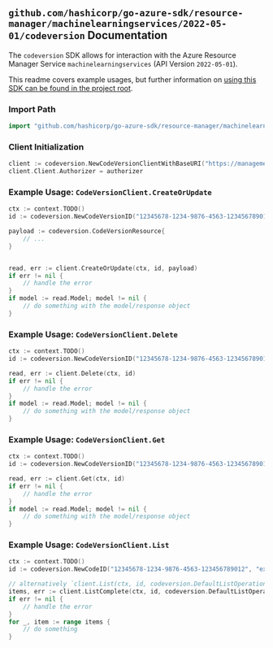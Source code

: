 
## `github.com/hashicorp/go-azure-sdk/resource-manager/machinelearningservices/2022-05-01/codeversion` Documentation

The `codeversion` SDK allows for interaction with the Azure Resource Manager Service `machinelearningservices` (API Version `2022-05-01`).

This readme covers example usages, but further information on [using this SDK can be found in the project root](https://github.com/hashicorp/go-azure-sdk/tree/main/docs).

### Import Path

```go
import "github.com/hashicorp/go-azure-sdk/resource-manager/machinelearningservices/2022-05-01/codeversion"
```


### Client Initialization

```go
client := codeversion.NewCodeVersionClientWithBaseURI("https://management.azure.com")
client.Client.Authorizer = authorizer
```


### Example Usage: `CodeVersionClient.CreateOrUpdate`

```go
ctx := context.TODO()
id := codeversion.NewCodeVersionID("12345678-1234-9876-4563-123456789012", "example-resource-group", "workspaceValue", "codeValue", "versionValue")

payload := codeversion.CodeVersionResource{
	// ...
}


read, err := client.CreateOrUpdate(ctx, id, payload)
if err != nil {
	// handle the error
}
if model := read.Model; model != nil {
	// do something with the model/response object
}
```


### Example Usage: `CodeVersionClient.Delete`

```go
ctx := context.TODO()
id := codeversion.NewCodeVersionID("12345678-1234-9876-4563-123456789012", "example-resource-group", "workspaceValue", "codeValue", "versionValue")

read, err := client.Delete(ctx, id)
if err != nil {
	// handle the error
}
if model := read.Model; model != nil {
	// do something with the model/response object
}
```


### Example Usage: `CodeVersionClient.Get`

```go
ctx := context.TODO()
id := codeversion.NewCodeVersionID("12345678-1234-9876-4563-123456789012", "example-resource-group", "workspaceValue", "codeValue", "versionValue")

read, err := client.Get(ctx, id)
if err != nil {
	// handle the error
}
if model := read.Model; model != nil {
	// do something with the model/response object
}
```


### Example Usage: `CodeVersionClient.List`

```go
ctx := context.TODO()
id := codeversion.NewCodeID("12345678-1234-9876-4563-123456789012", "example-resource-group", "workspaceValue", "codeValue")

// alternatively `client.List(ctx, id, codeversion.DefaultListOperationOptions())` can be used to do batched pagination
items, err := client.ListComplete(ctx, id, codeversion.DefaultListOperationOptions())
if err != nil {
	// handle the error
}
for _, item := range items {
	// do something
}
```
